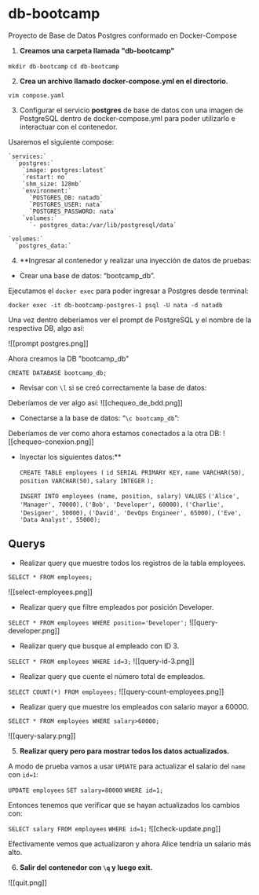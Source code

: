 # db-bootcamp
Proyecto de Base de Datos Postgres conformado en Docker-Compose 

1. **Creamos una carpeta llamada "db-bootcamp"**

`mkdir db-bootcamp`
`cd db-bootcamp`

2. **Crea un archivo llamado docker-compose.yml en el directorio.**

`vim compose.yaml`

3. Configurar el servicio **postgres** de base de datos con una imagen de PostgreSQL dentro de docker-compose.yml para poder utilizarlo e interactuar con el contenedor.

Usaremos el siguiente compose:

	`services:`
	  `postgres:`
	    `image: postgres:latest`
	    `restart: no`
	    `shm_size: 128mb`
	    `environment:`
	      `POSTGRES_DB: natadb`
	      `POSTGRES_USER: nata`
	      `POSTGRES_PASSWORD: nata`
	    `volumes:`
	      `- postgres_data:/var/lib/postgresql/data`
	
	`volumes:`
	  `postgres_data:`

4. **Ingresar al contenedor y realizar una inyección de datos de pruebas:
    
- Crear una base de datos: “bootcamp_db”.

Ejecutamos el `docker exec` para poder ingresar a Postgres desde terminal:

`docker exec -it db-bootcamp-postgres-1 psql -U nata -d natadb`

Una vez dentro deberíamos ver el prompt de PostgreSQL y el nombre de la respectiva DB, algo así:

![[prompt postgres.png]]

Ahora creamos la DB "bootcamp_db"

`CREATE DATABASE bootcamp_db;`

	
- Revisar con `\l` si se creó correctamente la base de datos:

Deberíamos de ver algo así:
![[chequeo_de_bdd.png]]
    
- Conectarse a la base de datos: “`\c bootcamp_db`”:

Deberíamos de ver como ahora estamos conectados a la otra DB:
![[chequeo-conexion.png]]

    
- Inyectar los siguientes datos:**

	`CREATE TABLE employees (`
		`id SERIAL PRIMARY KEY,`
		`name VARCHAR(50),`
		`position VARCHAR(50),`
		`salary INTEGER`
	`);`
	
	`INSERT INTO employees (name, position, salary) VALUES`
	`('Alice', 'Manager', 70000),`
	`('Bob', 'Developer', 60000),`
	`('Charlie', 'Designer', 50000),`
	`('David', 'DevOps Engineer', 65000),`
	`('Eve', 'Data Analyst', 55000);`

## Querys

- Realizar query que muestre todos los registros de la tabla employees.

`SELECT * FROM employees;`

![[select-employees.png]]

- Realizar query que filtre empleados por posición Developer.

`SELECT * FROM employees WHERE position='Developer';`
![[query-developer.png]]
    
- Realizar query que busque al empleado con ID 3.

`SELECT * FROM employees WHERE id=3;`
![[query-id-3.png]]

- Realizar query que cuente el número total de empleados.

`SELECT COUNT(*) FROM employees;`
![[query-count-employees.png]]

- Realizar query que muestre los empleados con salario mayor a 60000.

`SELECT * FROM employees WHERE salary>60000;`

![[query-salary.png]]

5. **Realizar query pero para mostrar todos los datos actualizados.**

A modo de prueba vamos a usar `UPDATE` para actualizar el salario del `name` con `id=1`:

`UPDATE employees`
`SET salary=80000` 
`WHERE id=1;`

Entonces tenemos que verificar que se hayan actualizados los cambios con:

`SELECT salary FROM employees` 
`WHERE id=1;`
![[check-update.png]]

Efectivamente vemos que actualizaron y ahora Alice tendría un salario más alto.

6. **Salir del contenedor con `\q` y luego exit.**

![[quit.png]]


